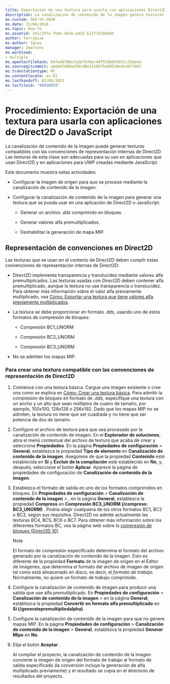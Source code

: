 ```yaml
---
title: Exportación de una textura para usarla con aplicaciones Direct2D o JavaScript
description: La canalización de contenido de la imagen genera texturas compatibles con la representación interna de Direct2D para su uso en aplicaciones de Direct2D y UWP creadas con JavaScript.
ms.custom: SEO-VS-2020
ms.date: 11/04/2016
ms.topic: how-to
ms.assetid: 241c25fe-764e-4e1b-ad32-b1377dcbb605
author: TerryGLee
ms.author: tglee
manager: jmartens
ms.workload:
- multiple
ms.openlocfilehash: 84fadd786e7a1bf978ec4df919b691031c316a4a
ms.sourcegitcommit: ae6d47b09a439cd0e13180f5e89510e3e347fd47
ms.translationtype: HT
ms.contentlocale: es-ES
ms.lasthandoff: 02/08/2021
ms.locfileid: "99930959"
---
```

# <a name="how-to-export-a-texture-for-use-with-direct2d-or-javascript-apps"></a>Procedimiento: Exportación de una textura para usarla con aplicaciones de Direct2D o JavaScript

La canalización de contenido de la imagen puede generar texturas compatibles con las convenciones de representación internas de Direct2D. Las texturas de esta clase son adecuadas para su uso en aplicaciones que usan Direct2D y en aplicaciones para UWP creadas mediante JavaScript.

Este documento muestra estas actividades:

- Configurar la imagen de origen para que se procese mediante la canalización de contenido de la imagen.

- Configurar la canalización de contenido de la imagen para generar una textura que se pueda usar en una aplicación de Direct2D o JavaScript.

  - Generar un archivo *.dds* comprimido en bloques.

  - Generar valores alfa premultiplicados.

  - Deshabilitar la generación de mapa MIP.

## <a name="rendering-conventions-in-direct2d"></a>Representación de convenciones en Direct2D

Las texturas que se usan en el contexto de Direct2D deben cumplir estas convenciones de representación internas de Direct2D:

- Direct2D implementa transparencia y translucidez mediante valores alfa premultiplicados. Las texturas usadas con Direct2D deben contener alfa premultiplicado, aunque la textura no use transparencia o translucidez. Para obtener más información sobre el valor alfa previamente multiplicado, vea [Cómo: Exportar una textura que tiene valores alfa previamente multiplicados](../designers/how-to-export-a-texture-that-has-premultiplied-alpha.md).

- La textura se debe proporcionar en formato *.dds*, usando uno de estos formatos de compresión de bloques:

  - Compresión BC1_UNORM

  - Compresión BC2_UNORM

  - Compresión BC3_UNORM

- No se admiten los mapas MIP.

### <a name="to-create-a-texture-thats-compatible-with-direct2d-rendering-conventions"></a>Para crear una textura compatible con las convenciones de representación de Direct2D

1. Comience con una textura básica. Cargue una imagen existente o cree una como se explica en [Cómo: Crear una textura básica](../designers/how-to-create-a-basic-texture.md). Para admitir la compresión de bloques en formato de *.dds*, especifique una textura con un ancho y un alto que sean múltiplos de cuatro de tamaño, por ejemplo, 100x100, 128x128 o 256x192. Dado que los mapas MIP no se admiten, la textura no tiene que ser cuadrada y no tiene que ser potencia de dos de tamaño.

2. Configure el archivo de textura para que sea procesado por la canalización de contenido de imagen. En el **Explorador de soluciones**, abra el menú contextual del archivo de textura que acaba de crear y seleccione **Propiedades**. En la página **Propiedades de configuración** > **General**, establezca la propiedad **Tipo de elemento** en **Canalización de contenido de la imagen**. Asegúrese de que la propiedad **Contenido** esté establecida en **Sí** y **Excluir de la compilación** esté establecido en **No**, y, después, seleccione el botón **Aplicar**. Aparece la página de propiedades de configuración de **Canalización de contenido de la imagen**.

3. Establezca el formato de salida en uno de los formatos comprimidos en bloques. En **Propiedades de configuración** > **Canalización de contenido de la imagen** > , en la página **General**, establezca la propiedad **Compress** en **Compresión BC3_UNORM (/compress: BC3_UNORM)** . Podría elegir cualquiera de los otros formatos BC1, BC2 o BC3, según sus requisitos. Direct2D no admite actualmente las texturas BC4, BC5, BC6 o BC7. Para obtener más información sobre los diferentes formatos BC, vea la página web sobre la [compresión de bloques (Direct3D 10)](/windows/desktop/direct3d10/d3d10-graphics-programming-guide-resources-block-compression).

   > [!NOTE]
   > El formato de compresión especificado determina el formato del archivo generado por la canalización de contenido de la imagen. Esto es diferente de la propiedad **Formato** de la imagen de origen en el Editor de imágenes, que determina el formato del archivo de imagen de origen tal como está almacenado en disco, es decir, el *formato de trabajo*. Normalmente, no quiere un formato de trabajo comprimido.

4. Configure la canalización de contenido de imagen para producir una salida que use alfa premultiplicado. En **Propiedades de configuración** > **Canalización de contenido de la imagen** >  en la página **General**, establezca la propiedad **Convertir en formato alfa premultiplicado** en **Sí (/generatepremultipliedalpha)** .

5. Configure la canalización de contenido de la imagen para que no genere mapas MIP. En la página **Propiedades de configuración** > **Canalización de contenido de la imagen** > **General**, establezca la propiedad **Generar Mips** en **No**.

6. Elija el botón **Aceptar** .

   Al compilar el proyecto, la canalización de contenido de la imagen convierte la imagen de origen del formato de trabajo al formato de salida especificado (la conversión incluye la generación de alfa multiplicado previamente) y el resultado se copia en el directorio de resultados del proyecto.
